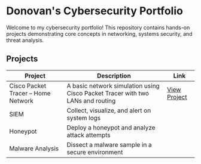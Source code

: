 # Donovan's Cybersecurity Portfolio

Welcome to my cybersecurity portfolio! This repository contains hands-on projects demonstrating core concepts in networking, systems security, and threat analysis.

## Projects

| Project | Description | Link |
|--------|-------------|------|
| Cisco Packet Tracer – Home Network | A basic network simulation using Cisco Packet Tracer with two LANs and routing | [View Project]([./Project-1_Cisco-Network/README.md](https://github.com/RespectDon/Portfolio/blob/main/docs/index.md)) |
| SIEM | Collect, visualize, and alert on system logs |  |
| Honeypot | Deploy a honeypot and analyze attack attempts |  |
| Malware Analysis | Dissect a malware sample in a secure environment |  |

